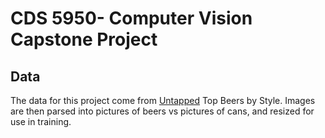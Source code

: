 # CDS 5950- Computer Vision Capstone Project


## Data 

The data for this project come from [Untapped](https://untapped.com/) Top Beers by Style. Images are then parsed into pictures of beers vs pictures of cans, and resized for use in training. 
 
